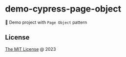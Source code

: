 # demo-cypress-page-object

🚁 Demo project with `Page Object` pattern

## License

[The MIT License](http://piecioshka.mit-license.org) @ 2023
